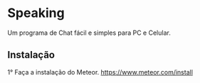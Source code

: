 # Speaking
Um programa de Chat fácil e simples para PC e Celular.

## Instalação
1° Faça a instalação do Meteor.
https://www.meteor.com/install
